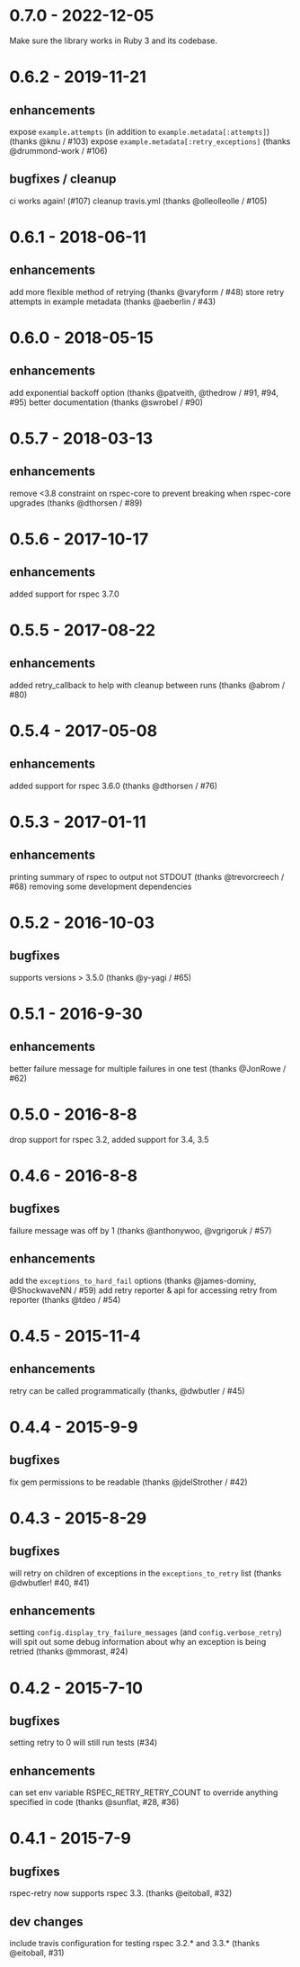 # 0.7.0 - 2022-12-05

Make sure the library works in Ruby 3 and its codebase.

# 0.6.2 - 2019-11-21
## enhancements
expose `example.attempts` (in addition to `example.metadata[:attempts]`) (thanks @knu / #103)
expose `example.metadata[:retry_exceptions]` (thanks @drummond-work / #106)

## bugfixes / cleanup
ci works again! (#107)
cleanup travis.yml (thanks @olleolleolle / #105)


# 0.6.1 - 2018-06-11
## enhancements
add more flexible method of retrying (thanks @varyform / #48)
store retry attempts in example metadata (thanks @aeberlin / #43)

# 0.6.0 - 2018-05-15
## enhancements
add exponential backoff option (thanks @patveith, @thedrow / #91, #94, #95)
better documentation (thanks @swrobel / #90)

# 0.5.7 - 2018-03-13
## enhancements
remove <3.8 constraint on rspec-core to prevent breaking when rspec-core upgrades (thanks @dthorsen / #89)

# 0.5.6 - 2017-10-17
## enhancements
added support for rspec 3.7.0

# 0.5.5 - 2017-08-22
## enhancements
added retry_callback to help with cleanup between runs (thanks @abrom / #80)

# 0.5.4 - 2017-05-08
## enhancements
added support for rspec 3.6.0 (thanks @dthorsen / #76)

# 0.5.3 - 2017-01-11
## enhancements
printing summary of rspec to output not STDOUT (thanks @trevorcreech / #68)
removing some development dependencies

# 0.5.2 - 2016-10-03
## bugfixes
supports versions > 3.5.0  (thanks @y-yagi / #65)

# 0.5.1 - 2016-9-30
## enhancements
better failure message for multiple failures in one test (thanks @JonRowe / #62)

# 0.5.0 - 2016-8-8
drop support for rspec 3.2, added support for 3.4, 3.5

# 0.4.6 - 2016-8-8
## bugfixes
failure message was off by 1 (thanks @anthonywoo, @vgrigoruk / #57)

## enhancements
add the `exceptions_to_hard_fail` options (thanks @james-dominy, @ShockwaveNN / #59)
add retry reporter & api for accessing retry from reporter (thanks @tdeo / #54)

# 0.4.5 - 2015-11-4
## enhancements
retry can be called programmatically (thanks, @dwbutler / #45)

# 0.4.4 - 2015-9-9
## bugfixes
fix gem permissions to be readable (thanks @jdelStrother / #42)

# 0.4.3 - 2015-8-29
## bugfixes
will retry on children of exceptions in the `exceptions_to_retry` list
(thanks @dwbutler! #40, #41)

## enhancements
setting `config.display_try_failure_messages` (and `config.verbose_retry`) will
spit out some debug information about why an exception is being retried
(thanks @mmorast, #24)

# 0.4.2 - 2015-7-10
## bugfixes
setting retry to 0 will still run tests (#34)

## enhancements
can set env variable RSPEC_RETRY_RETRY_COUNT to override anything specified in
code (thanks @sunflat, #28, #36)

# 0.4.1 - 2015-7-9
## bugfixes
rspec-retry now supports rspec 3.3. (thanks @eitoball, #32)

## dev changes
include travis configuration for testing rspec 3.2.* and 3.3.*
(thanks @eitoball, #31)
